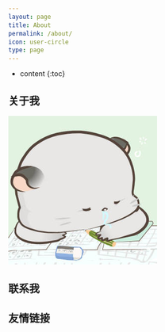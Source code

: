 ```yaml
---
layout: page
title: About
permalink: /about/
icon: user-circle
type: page
---
```


* content
{:toc}
## 关于我



<left>
    <img src="https://raw.githubusercontent.com/HG1227/image/master/img_tuchuang/20191217224204.jpg" 
          />
</left>



## 联系我 



## 友情链接


